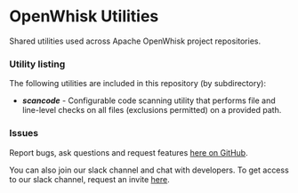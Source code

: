 # OpenWhisk Utilities

Shared utilities used across Apache OpenWhisk project repositories.

### Utility listing

The following utilities are included in this repository (by subdirectory):

- _**scancode**_ - Configurable code scanning utility that performs file and line-level checks on all files (exclusions permitted) on a provided path.

### Issues

Report bugs, ask questions and request features [here on GitHub](../../issues).

You can also join our slack channel and chat with developers. To get access to our slack channel, 
request an invite [here](http://slack.openwhisk.org).
